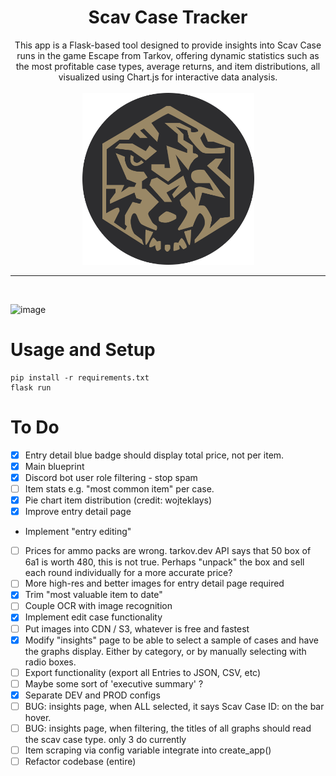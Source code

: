<h1 align="center">Scav Case Tracker</h1>

<p align="center">
  This app is a Flask-based tool designed to provide insights into Scav Case runs in the game Escape from Tarkov, offering dynamic statistics such as the most profitable case types, average returns, and item distributions, all visualized using Chart.js for interactive data analysis.<br><br>
  <img src="https://github.com/Throupy/scav-case-tracker/blob/00d1ebe13240f56f200b52b80214ff8fab69233b/app/static/icon.png" alt="Scav Case Tracker Logo" width="275">
</p>
<hr><br>

![image](https://github.com/user-attachments/assets/790d157f-def8-42ee-97e6-de080e959bfb)




# Usage and Setup
```shell
pip install -r requirements.txt
flask run
```

# To Do
- [X] Entry detail blue badge should display total price, not per item.
- [X] Main blueprint
- [X] Discord bot user role filtering - stop spam
- [ ] Item stats e.g. "most common item" per case.
- [X] Pie chart item distribution (credit: wojteklays)
- [X] Improve entry detail page
- Implement "entry editing"
- [ ] Prices for ammo packs are wrong. tarkov.dev API says that 50 box of 6a1 is worth 480, this is not true. Perhaps "unpack" the box and sell each round individually for a more accurate price?
- [ ] More high-res and better images for entry detail page required
- [X] Trim "most valuable item to date"
- [ ] Couple OCR with image recognition
- [X] Implement edit case functionality
- [ ] Put images into CDN / S3, whatever is free and fastest
- [X] Modify "insights" page to be able to select a sample of cases and have the graphs display. Either by category, or by manually selecting with radio boxes.
- [ ] Export functionality (export all Entries to JSON, CSV, etc)
- [ ] Maybe some sort of 'executive summary' ?
- [X] Separate DEV and PROD configs
- [ ] BUG: insights page, when ALL selected, it says Scav Case ID: on the bar hover.
- [ ] BUG: insights page, when filtering, the titles of all graphs should read the scav case type. only 3 do currently
- [ ] Item scraping via config variable integrate into create_app()
- [ ] Refactor codebase (entire)